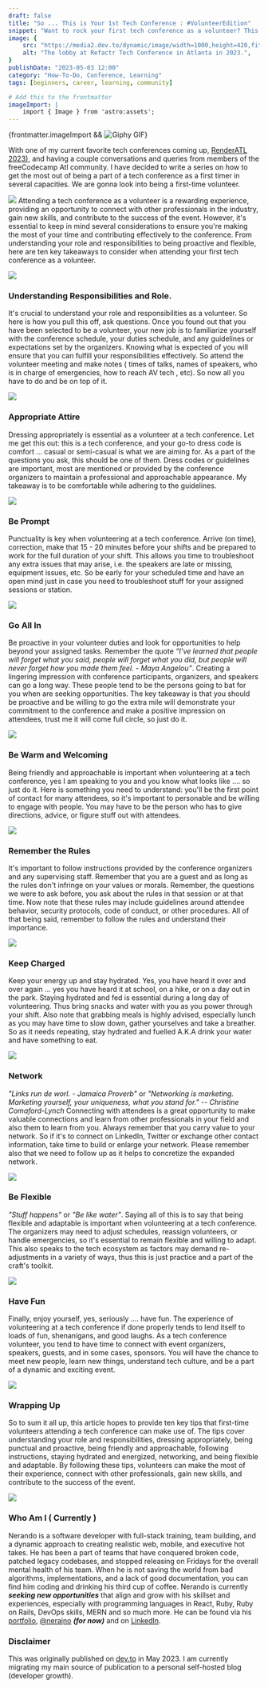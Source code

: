 ```yaml
---
draft: false
title: "So ... This is Your 1st Tech Conference : #VolunteerEdition"
snippet: "Want to rock your first tech conference as a volunteer? This guide from a coffee-powered developer shows you how to nail the basics - from showing up early to staying hydrated (and properly caffeinated). Just remember to dress comfy, be super helpful, and network like a pro while having fun - because even though you're there to help, you might just end up with some amazing connections and memories."
image: {
    src: "https://media2.dev.to/dynamic/image/width=1000,height=420,fit=cover,gravity=auto,format=auto/https%3A%2F%2Fdev-to-uploads.s3.amazonaws.com%2Fuploads%2Farticles%2Fwjrddekgxgiwzxro6wjf.jpeg",
    alt: "The lobby at Refactr Tech Conference in Atlanta in 2023.",
}
publishDate: "2023-05-03 12:00"
category: "How-To-Do, Conference, Learning"
tags: [beginners, career, learning, community]

# Add this to the frontmatter
imageImport: |
    import { Image } from 'astro:assets';
---
```


{frontmatter.imageImport && <Image
  src="https://media.giphy.com/media/27ui0ttUYgtZ29byfY/giphy.gif"
  alt="Giphy GIF"
  width={480}
  height={270}
/>}


With one of my current favorite tech conferences coming up, [RenderATL 2023)](https://www.renderatl.com/), and having a couple conversations and queries from members of the freeCodecamp Atl community.  I have decided to write a series on how to get the most out of being a part of a tech conference as a first timer in several capacities. We are gonna look into being a first-time volunteer.


![](https://media.giphy.com/media/3o7btZ1Gm7ZL25pLMs/giphy.gif)
Attending a tech conference as a volunteer is a rewarding experience, providing an opportunity to connect with other professionals in the industry, gain new skills, and contribute to the success of the event. However, it's essential to keep in mind several considerations to ensure you're making the most of your time and contributing effectively to the conference. From understanding your role and responsibilities to being proactive and flexible, here are ten key takeaways to consider when attending your first tech conference as a volunteer.


![](https://media.giphy.com/media/7n2o6w4keVa5yBaF5f/giphy.gif)
### Understanding Responsibilities and Role.
It's crucial to understand your role and responsibilities as a volunteer. So here is how you pull this off, ask questions. Once you found out that you have been selected to be a volunteer, your new job is to familiarize yourself with the conference schedule, your duties schedule, and any guidelines or expectations set by the organizers.  Knowing what is expected of you will ensure that you can fulfill your responsibilities effectively. So attend the volunteer meeting and make notes ( times of talks, names of speakers, who is in charge of emergencies, how to reach AV tech
 , etc). So now all you have to do and be on top of it.


![](https://media.giphy.com/media/hM76qA3gDEMbv5Yiwa/giphy.gif)
### Appropriate Attire
Dressing appropriately is essential as a volunteer at a tech conference. Let me get this out: this is a tech conference, and your go-to dress code is comfort ... casual or semi-casual is what we are aiming for. As a part of the questions you ask, this should be one of them.  Dress codes or guidelines are important, most are mentioned or provided by the conference organizers to maintain a professional and approachable appearance. My takeaway is to be comfortable while adhering to the guidelines.


![](https://media.giphy.com/media/fMsTftEIVGASgTvZ4e/giphy.gif)
### Be Prompt
Punctuality is key when volunteering at a tech conference. Arrive (on time), correction, make that 15 - 20 minutes before your shifts and be prepared to work for the full duration of your shift. This allows you time to troubleshoot any extra issues that may arise, i.e. the speakers are late or missing, equipment issues, etc. So be early for your scheduled time and have an open mind just in case you need to troubleshoot stuff for your assigned sessions or station.


![](https://media.giphy.com/media/WygZ3TousAavsdueyX/giphy.gif)
### Go All In
Be proactive in your volunteer duties and look for opportunities to help beyond your assigned tasks. Remember the quote _“I’ve learned that people will forget what you said, people will forget what you did, but people will never forget how you made them feel. - Maya Angelou”_. Creating a lingering impression with conference participants, organizers, and speakers can go a long way. These people tend to be the persons going to bat for you when are seeking opportunities. The key takeaway is that you should be proactive and be willing to go the extra mile will demonstrate your commitment to the conference and make a positive impression on attendees, trust me it will come full circle, so just do it.


![](https://media.giphy.com/media/niMkH0UrA9NVFtY7iS/giphy.gif)

### Be Warm and Welcoming
Being friendly and approachable is important when volunteering at a tech conference, yes I am speaking to you
and you know what looks like .... so just do it. Here is something you need to understand: you'll be the first point of contact for many attendees, so it's important to personable and be willing to engage with people. You may have to be the person who has to give directions, advice, or figure stuff out with attendees.


![](https://media.giphy.com/media/l0K4eXuFtNjUMsgCI/giphy.gif)
### Remember the Rules
It's important to follow instructions provided by the conference organizers and any supervising staff. Remember that you are a guest and as long as the rules don't infringe on your values or morals. Remember, the questions we were to ask before, you ask about the rules in that session or at that time. Now note that these rules may include guidelines around attendee behavior, security protocols, code of conduct, or other procedures. All of that being said, remember to follow the rules and understand their importance.

![](https://media.giphy.com/media/t8DmyCRmkGPkIDMADc/giphy.gif)
### Keep Charged
Keep your energy up and stay hydrated. Yes, you have heard it over and over again ... yes you have heard it at school, on a hike, or on a day out in the park. Staying hydrated and fed is essential during a long day of volunteering. Thus bring snacks and water with you as you power through your shift. Also note that grabbing meals is highly advised, especially lunch as you may have time to slow down, gather yourselves and take a breather. So as it needs repeating, stay hydrated and fuelled A.K.A drink your water and have something to eat.

![](https://media.giphy.com/media/3rJwXtY40ddDJu3BUm/giphy.gif)
### Network
_"Links run de worl. - Jamaica Proverb"_ or _"Networking is marketing. Marketing yourself, your uniqueness, what you stand for." -- Christine Comaford-Lynch_
Connecting with attendees is a great opportunity to make valuable connections and learn from other professionals in your field and also them to learn from you. Always remember that you carry value to your network. So if it's to connect on LinkedIn, Twitter or exchange other contact information, take time to build or enlarge your network. Please remember also that we need to follow up as it helps to concretize the expanded network.

![](https://media.giphy.com/media/NQS199BVOaa1G/giphy.gif)
### Be Flexible
_"Stuff happens"_ or _"Be like water"_. Saying all of this is to say that being flexible and adaptable is important when volunteering at a tech conference. The organizers may need to adjust schedules, reassign volunteers, or handle emergencies, so it's essential to remain flexible and willing to adapt. This also speaks to the tech ecosystem as factors may demand re-adjustments in a variety of ways, thus this is just practice and a part of the craft's toolkit.

![](https://media.giphy.com/media/vOM0ez5xHMDcEofyAc/giphy.gif)
### Have Fun
Finally, enjoy yourself, yes, seriously .... have fun. The experience of volunteering at a tech conference if done properly tends to lend itself to loads of fun, shenanigans, and good laughs. As a tech conference volunteer, you tend to have time to connect with event organizers, speakers, guests, and in some cases, sponsors. You will have the chance to meet new people, learn new things, understand tech culture, and be a part of a dynamic and exciting event.

![](https://media.giphy.com/media/xKH0JbJHglySBtgWDb/giphy.gif)
### Wrapping Up
So to sum it all up, this article hopes to provide ten key tips that first-time volunteers attending a tech conference can make use of. The tips cover understanding your role and responsibilities, dressing appropriately, being punctual and proactive, being friendly and approachable, following instructions, staying hydrated and energized, networking, and being flexible and adaptable. By following these tips, volunteers can make the most of their experience, connect with other professionals, gain new skills, and contribute to the success of the event.


![](https://media.giphy.com/media/7SIcLiQkh7PCJTio5t/giphy.gif)

### Who Am I ( Currently )

Nerando is a software developer with full-stack training, team building, and a dynamic approach to creating realistic web, mobile, and executive hot takes. He has been a part of teams that have conquered broken code, patched legacy codebases, and stopped releasing on Fridays for the overall mental health of his team. When he is not saving the world from bad algorithms, implementations, and a lack of good documentation, you can find him coding and drinking his third cup of coffee.
     Nerando is currently **_seeking new opportunities_** that align and grow with his skillset and experiences, especially with programming languages in React, Ruby, Ruby on Rails, DevOps skills, MERN and so much more. He can be found via his [portfolio](https://developindvlpr.com/),
[@nerajno](https://twitter.com/nerajno) **_(for now)_** and on [LinkedIn](https://www.linkedin.com/in/nerando-johnson/).


### Disclaimer
This was originally published on [dev.to](https://dev.to/nerajno/sothis-is-your-1st-tech-conference-attendee-edition-3c4g) in May 2023. I am currently migrating my main source of publication to a personal self-hosted blog (developer growth).


